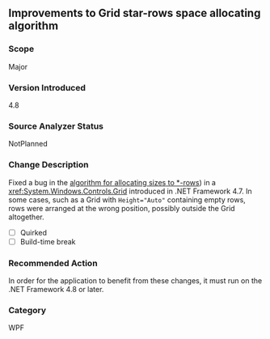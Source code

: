 ## Improvements to Grid star-rows space allocating algorithm

### Scope
Major

### Version Introduced
4.8

### Source Analyzer Status
NotPlanned

### Change Description
Fixed a bug in the [algorithm for allocating sizes to &#42;-rows](https://github.com/Microsoft/dotnet/blob/master/Documentation/compatibility/wpf-grid-allocation-of-space-to-star-columns.md)) in a <xref:System.Windows.Controls.Grid> introduced in .NET Framework 4.7.  In some cases, such as a Grid with `Height="Auto"` containing empty rows, rows were arranged at the wrong position, possibly outside the Grid altogether.

- [ ] Quirked
- [ ] Build-time break

### Recommended Action
In order for the application to benefit from these changes, it must run on the .NET Framework 4.8 or later.

### Category
WPF

<!--
    ### Original Bug
        590061
-->
